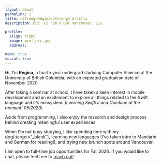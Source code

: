 ```yaml
---
layout: about
permalink: /
title: <strong>Regina</strong> Arcilla
description: BSc. CS '20 @ UBC Vancouver. 🇨🇦

profile:
  align: right
  image: prof_pic.jpg
  address:

news: true
social: true
---
```


Hi, I'm **Regina**, a fourth year undergrad studying Computer Science at the University of British Columbia, with an expected graduation date of November 2020.

After taking a seminar at school, I have taken a keen interest in mobile development and an excitement to explore all things related to the Swift language and it's ecosystem. _(Learning SwiftUI and Combine at the moment! 05/2020)_

Aside from programming, I also enjoy the research and design process behind creating meaningful user experiences.

When I'm not busy studying, I like spending time with my [dog](https://www.instagram.com/george_der_schnauzer/){:target="\_blank"}, learning new languages (I've taken intro to Mandarin and German for reading!), and trying new brunch spots around Vancouver.

I am open to full-time job opportunities for Fall 2020. If you would like to chat, please feel free to [reach out!](mailto:regina.arcilla@alumni.ubc.ca)
